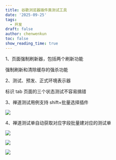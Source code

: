 ```yaml
---
title: 谷歌浏览器插件类测试工具
date: '2025-09-25'
tags:
  - 开发
draft: false
author: chenwenkun
toc: false
show_reading_time: true
---
```

1、页面强制刷新器，包括两个刷新功能

强制刷新和清除缓存的强杀功能

2、测试、预发、正式环境表示器

标识 tab 页面的三个状态测试不容易搞错

3、禅道测试用例支持 shift+批量选择插件

![](https://prod-files-secure.s3.us-west-2.amazonaws.com/c205fb54-92b2-4987-8be3-972b67d27acc/7ca8990d-2ef0-4ad6-8256-c807dbb8b3d5/image.png?X-Amz-Algorithm=AWS4-HMAC-SHA256&X-Amz-Content-Sha256=UNSIGNED-PAYLOAD&X-Amz-Credential=ASIAZI2LB4664LQHHAHC%2F20251018%2Fus-west-2%2Fs3%2Faws4_request&X-Amz-Date=20251018T061433Z&X-Amz-Expires=3600&X-Amz-Security-Token=IQoJb3JpZ2luX2VjEA4aCXVzLXdlc3QtMiJHMEUCIQD47n54eI5%2BUCVfVoRpLPIPKNu6f5%2Bx7uW3jRUCmAJp0wIgYKWVyXOYdImNJd5xglOi5%2BWJBel%2BXo1azYj4Q8mRqQEqiAQIt%2F%2F%2F%2F%2F%2F%2F%2F%2F%2F%2FARAAGgw2Mzc0MjMxODM4MDUiDD6iofRVgHOWHv%2BdqyrcA7l62iHGvjFWLDOfs5IM7iuT6wK%2FBh4rHrgFbMg98UoyGKL%2Fl07zPqAMoQENYs0oNqf3tCu%2FEZIbAL4HVpN%2BgtiJvRP5Lp4SPDwM8jsYtTW%2B8uig1D%2B2M%2FERXLW6oBRQ5imckBSwC2BAIY0fY5yhxUJJq6O1KYNhX5H0LU1DPLByeCpp4V6KQZgyzMJyFY6hXXV29D4Z%2FYmK8SyA0axjpWFbyQxKhP42qyOWhivXHTLzvVxcdC6qB91nYdGr4D%2FknO2sS9VKIUdFM4EEXh%2FY8J%2FCTOtobdenN7a0A8eHMv6AgRGutghaXIzUr7tpMbWguVLRyYxMfZjkpdIg%2Fo%2FR1eCHZjPhj8EOgoP8xUquh6e4htj5hsKpW9q1n4Q1lMFUrLV1YnVjEynI9Wj8NCy0Go9s9fxZ7R3dnhqDuRVkKnlsJktcXgjHz625h398FDzBBi2pRasUTPfHVrjgnksfql9%2BQoAyIaB7m1glrzlZ%2FFtHZJYX2IfbUfWYhnrsRxCMot3kbcLYaXgfh8QS6W4%2Fb1MKGn%2BGyFw3E0%2FrF4%2BwtD5HLI4DQWeJJSsmhJ%2Btaxyd8JbGw6i2JkZHiRSR6lpnT4f%2FYCSEUrdIc7j%2BajN8MEmEbW%2FpmQswe5uZf0oeMMfXzMcGOqUBxdKzgkBfbzDbjaweBM4ZmlaQe5qLoFAlZDwEWYvwSMy52dqfLfgHWfyEbnrszDhjXwZ2qQPFvqc72nyKLT2hQwMz0RZ%2FY5cjsrXCr6j22Rk3FhIA0%2BBGi15dw%2FJ6C8SdOAR8D3Nd%2FRTcUwCxmzKnN4z2iOAuCv0yX73P1RJkDlkw1MH%2BvxFFbMBtnM2TWV3WnrObEGbToUNHP68Ik71gg4w%2FWLB5&X-Amz-Signature=1585b207dd475fbc04e6a1de33d6db3d1da230ae713c06b254719d8f17b4535e&X-Amz-SignedHeaders=host&x-amz-checksum-mode=ENABLED&x-id=GetObject)

4、禅道测试单自动获取对应字段批量建对应的测试单

![](https://prod-files-secure.s3.us-west-2.amazonaws.com/c205fb54-92b2-4987-8be3-972b67d27acc/1ea39b01-dd1c-4a56-bb09-4fe87447f5c7/image.png?X-Amz-Algorithm=AWS4-HMAC-SHA256&X-Amz-Content-Sha256=UNSIGNED-PAYLOAD&X-Amz-Credential=ASIAZI2LB4664LQHHAHC%2F20251018%2Fus-west-2%2Fs3%2Faws4_request&X-Amz-Date=20251018T061433Z&X-Amz-Expires=3600&X-Amz-Security-Token=IQoJb3JpZ2luX2VjEA4aCXVzLXdlc3QtMiJHMEUCIQD47n54eI5%2BUCVfVoRpLPIPKNu6f5%2Bx7uW3jRUCmAJp0wIgYKWVyXOYdImNJd5xglOi5%2BWJBel%2BXo1azYj4Q8mRqQEqiAQIt%2F%2F%2F%2F%2F%2F%2F%2F%2F%2F%2FARAAGgw2Mzc0MjMxODM4MDUiDD6iofRVgHOWHv%2BdqyrcA7l62iHGvjFWLDOfs5IM7iuT6wK%2FBh4rHrgFbMg98UoyGKL%2Fl07zPqAMoQENYs0oNqf3tCu%2FEZIbAL4HVpN%2BgtiJvRP5Lp4SPDwM8jsYtTW%2B8uig1D%2B2M%2FERXLW6oBRQ5imckBSwC2BAIY0fY5yhxUJJq6O1KYNhX5H0LU1DPLByeCpp4V6KQZgyzMJyFY6hXXV29D4Z%2FYmK8SyA0axjpWFbyQxKhP42qyOWhivXHTLzvVxcdC6qB91nYdGr4D%2FknO2sS9VKIUdFM4EEXh%2FY8J%2FCTOtobdenN7a0A8eHMv6AgRGutghaXIzUr7tpMbWguVLRyYxMfZjkpdIg%2Fo%2FR1eCHZjPhj8EOgoP8xUquh6e4htj5hsKpW9q1n4Q1lMFUrLV1YnVjEynI9Wj8NCy0Go9s9fxZ7R3dnhqDuRVkKnlsJktcXgjHz625h398FDzBBi2pRasUTPfHVrjgnksfql9%2BQoAyIaB7m1glrzlZ%2FFtHZJYX2IfbUfWYhnrsRxCMot3kbcLYaXgfh8QS6W4%2Fb1MKGn%2BGyFw3E0%2FrF4%2BwtD5HLI4DQWeJJSsmhJ%2Btaxyd8JbGw6i2JkZHiRSR6lpnT4f%2FYCSEUrdIc7j%2BajN8MEmEbW%2FpmQswe5uZf0oeMMfXzMcGOqUBxdKzgkBfbzDbjaweBM4ZmlaQe5qLoFAlZDwEWYvwSMy52dqfLfgHWfyEbnrszDhjXwZ2qQPFvqc72nyKLT2hQwMz0RZ%2FY5cjsrXCr6j22Rk3FhIA0%2BBGi15dw%2FJ6C8SdOAR8D3Nd%2FRTcUwCxmzKnN4z2iOAuCv0yX73P1RJkDlkw1MH%2BvxFFbMBtnM2TWV3WnrObEGbToUNHP68Ik71gg4w%2FWLB5&X-Amz-Signature=219c0446d716f25dc42d938569c30df64b3c222d626ebe98c961a17b6054c71b&X-Amz-SignedHeaders=host&x-amz-checksum-mode=ENABLED&x-id=GetObject)

![](https://prod-files-secure.s3.us-west-2.amazonaws.com/c205fb54-92b2-4987-8be3-972b67d27acc/fa727f1d-546c-42aa-9508-d8d3d1275bcd/image.png?X-Amz-Algorithm=AWS4-HMAC-SHA256&X-Amz-Content-Sha256=UNSIGNED-PAYLOAD&X-Amz-Credential=ASIAZI2LB4664LQHHAHC%2F20251018%2Fus-west-2%2Fs3%2Faws4_request&X-Amz-Date=20251018T061433Z&X-Amz-Expires=3600&X-Amz-Security-Token=IQoJb3JpZ2luX2VjEA4aCXVzLXdlc3QtMiJHMEUCIQD47n54eI5%2BUCVfVoRpLPIPKNu6f5%2Bx7uW3jRUCmAJp0wIgYKWVyXOYdImNJd5xglOi5%2BWJBel%2BXo1azYj4Q8mRqQEqiAQIt%2F%2F%2F%2F%2F%2F%2F%2F%2F%2F%2FARAAGgw2Mzc0MjMxODM4MDUiDD6iofRVgHOWHv%2BdqyrcA7l62iHGvjFWLDOfs5IM7iuT6wK%2FBh4rHrgFbMg98UoyGKL%2Fl07zPqAMoQENYs0oNqf3tCu%2FEZIbAL4HVpN%2BgtiJvRP5Lp4SPDwM8jsYtTW%2B8uig1D%2B2M%2FERXLW6oBRQ5imckBSwC2BAIY0fY5yhxUJJq6O1KYNhX5H0LU1DPLByeCpp4V6KQZgyzMJyFY6hXXV29D4Z%2FYmK8SyA0axjpWFbyQxKhP42qyOWhivXHTLzvVxcdC6qB91nYdGr4D%2FknO2sS9VKIUdFM4EEXh%2FY8J%2FCTOtobdenN7a0A8eHMv6AgRGutghaXIzUr7tpMbWguVLRyYxMfZjkpdIg%2Fo%2FR1eCHZjPhj8EOgoP8xUquh6e4htj5hsKpW9q1n4Q1lMFUrLV1YnVjEynI9Wj8NCy0Go9s9fxZ7R3dnhqDuRVkKnlsJktcXgjHz625h398FDzBBi2pRasUTPfHVrjgnksfql9%2BQoAyIaB7m1glrzlZ%2FFtHZJYX2IfbUfWYhnrsRxCMot3kbcLYaXgfh8QS6W4%2Fb1MKGn%2BGyFw3E0%2FrF4%2BwtD5HLI4DQWeJJSsmhJ%2Btaxyd8JbGw6i2JkZHiRSR6lpnT4f%2FYCSEUrdIc7j%2BajN8MEmEbW%2FpmQswe5uZf0oeMMfXzMcGOqUBxdKzgkBfbzDbjaweBM4ZmlaQe5qLoFAlZDwEWYvwSMy52dqfLfgHWfyEbnrszDhjXwZ2qQPFvqc72nyKLT2hQwMz0RZ%2FY5cjsrXCr6j22Rk3FhIA0%2BBGi15dw%2FJ6C8SdOAR8D3Nd%2FRTcUwCxmzKnN4z2iOAuCv0yX73P1RJkDlkw1MH%2BvxFFbMBtnM2TWV3WnrObEGbToUNHP68Ik71gg4w%2FWLB5&X-Amz-Signature=95a463cf658fe9d03ac1eb2ccb889447eb0bea00d1a40aefd4bcb13fc9efc5c1&X-Amz-SignedHeaders=host&x-amz-checksum-mode=ENABLED&x-id=GetObject)

![](https://prod-files-secure.s3.us-west-2.amazonaws.com/c205fb54-92b2-4987-8be3-972b67d27acc/2a374ca8-3be3-4978-8ee1-2331f1db0267/image.png?X-Amz-Algorithm=AWS4-HMAC-SHA256&X-Amz-Content-Sha256=UNSIGNED-PAYLOAD&X-Amz-Credential=ASIAZI2LB4664LQHHAHC%2F20251018%2Fus-west-2%2Fs3%2Faws4_request&X-Amz-Date=20251018T061433Z&X-Amz-Expires=3600&X-Amz-Security-Token=IQoJb3JpZ2luX2VjEA4aCXVzLXdlc3QtMiJHMEUCIQD47n54eI5%2BUCVfVoRpLPIPKNu6f5%2Bx7uW3jRUCmAJp0wIgYKWVyXOYdImNJd5xglOi5%2BWJBel%2BXo1azYj4Q8mRqQEqiAQIt%2F%2F%2F%2F%2F%2F%2F%2F%2F%2F%2FARAAGgw2Mzc0MjMxODM4MDUiDD6iofRVgHOWHv%2BdqyrcA7l62iHGvjFWLDOfs5IM7iuT6wK%2FBh4rHrgFbMg98UoyGKL%2Fl07zPqAMoQENYs0oNqf3tCu%2FEZIbAL4HVpN%2BgtiJvRP5Lp4SPDwM8jsYtTW%2B8uig1D%2B2M%2FERXLW6oBRQ5imckBSwC2BAIY0fY5yhxUJJq6O1KYNhX5H0LU1DPLByeCpp4V6KQZgyzMJyFY6hXXV29D4Z%2FYmK8SyA0axjpWFbyQxKhP42qyOWhivXHTLzvVxcdC6qB91nYdGr4D%2FknO2sS9VKIUdFM4EEXh%2FY8J%2FCTOtobdenN7a0A8eHMv6AgRGutghaXIzUr7tpMbWguVLRyYxMfZjkpdIg%2Fo%2FR1eCHZjPhj8EOgoP8xUquh6e4htj5hsKpW9q1n4Q1lMFUrLV1YnVjEynI9Wj8NCy0Go9s9fxZ7R3dnhqDuRVkKnlsJktcXgjHz625h398FDzBBi2pRasUTPfHVrjgnksfql9%2BQoAyIaB7m1glrzlZ%2FFtHZJYX2IfbUfWYhnrsRxCMot3kbcLYaXgfh8QS6W4%2Fb1MKGn%2BGyFw3E0%2FrF4%2BwtD5HLI4DQWeJJSsmhJ%2Btaxyd8JbGw6i2JkZHiRSR6lpnT4f%2FYCSEUrdIc7j%2BajN8MEmEbW%2FpmQswe5uZf0oeMMfXzMcGOqUBxdKzgkBfbzDbjaweBM4ZmlaQe5qLoFAlZDwEWYvwSMy52dqfLfgHWfyEbnrszDhjXwZ2qQPFvqc72nyKLT2hQwMz0RZ%2FY5cjsrXCr6j22Rk3FhIA0%2BBGi15dw%2FJ6C8SdOAR8D3Nd%2FRTcUwCxmzKnN4z2iOAuCv0yX73P1RJkDlkw1MH%2BvxFFbMBtnM2TWV3WnrObEGbToUNHP68Ik71gg4w%2FWLB5&X-Amz-Signature=a4dab800af2b3e9d10cf8e8a519ba57a2e7acc66851d63adfa6d62a855fab153&X-Amz-SignedHeaders=host&x-amz-checksum-mode=ENABLED&x-id=GetObject)
